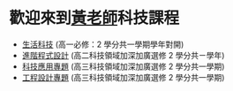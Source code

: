 # 歡迎來到[黃老師](http://nandemoi.github.io/cvs/cv)科技課程

* [生活科技](http://nandemoi.github.io/zl111/lvtech) (高一必修：2 學分共一學期學年對開)
* [進階程式設計](http://nandemoi.github.io/zl111/advprog) (高二科技領域加深加廣選修 2 學分共ㄧ學年)
* [科技應用專題](http://nandemoi.github.io/zl111/techapp) (高三科技領域加深加廣選修 2 學分共一學期)
* [工程設計專題](http://nandemoi.github.io/zl111/ed) (高三科技領域加深加廣選修 2 學分共一學期)
